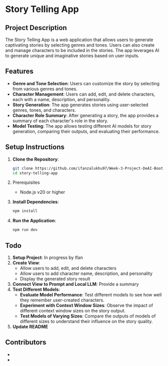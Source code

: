 # Story Telling App

## Project Description

The Story Telling App is a web application that allows users to generate captivating stories by selecting genres and tones. Users can also create and manage characters to be included in the stories. The app leverages AI to generate unique and imaginative stories based on user inputs.

## Features

- **Genre and Tone Selection**: Users can customize the story by selecting from various genres and tones.
- **Character Management**: Users can add, edit, and delete characters, each with a name, description, and personality.
- **Story Generation**: The app generates stories using user-selected genres, tones, and characters.
- **Character Role Summary**: After generating a story, the app provides a summary of each character's role in the story.
- **Model Testing**: The app allows testing different AI models for story generation, comparing their outputs, and evaluating their performance.

## Setup Instructions

1. **Clone the Repository**:
   ```bash
   git clone https://github.com/ifanzalukhu97/Week-3-Project-DeAI-Bootcamp-Q1-2025-Encode-Club
   cd story-telling-app
   ```
2. Prerequisites
   - Node.js v20 or higher

3. **Install Dependencies**:
   ```bash
   npm install
   ```

4. **Run the Application**:
   ```bash
   npm run dev
   ```

## Todo
1. **Setup Project**: In progress by Ifan
2. **Create View**:
    - Allow users to add, edit, and delete characters
    - Allow users to add character name, description, and personality
    - Display the generated story result
3. **Connect View to Prompt and Local LLM**: Provide a summary
4. **Test Different Models**:
    - **Evaluate Model Performance**: Test different models to see how well they remember user-created characters.
    - **Experiment with Context Window Sizes**: Observe the impact of different context window sizes on the story output.
    - **Test Models of Varying Sizes**: Compare the outputs of models of different sizes to understand their influence on the story quality.
5. **Update README**


## Contributors
- 
-  

